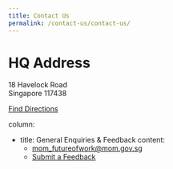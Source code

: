 ```yaml
---
title: Contact Us
permalink: /contact-us/contact-us/
---
```


# HQ Address 
18 Havelock Road<br>Singapore 117438

<a href="https://www.google.com/maps/place/Ministry+of+Manpower/@1.2875549,103.8443748,15z/data=!4m2!3m1!1s0x0:0x1b9aad34515777ef?sa=X&ved=2ahUKEwjts7ae8rHrAhWCaCsKHcAeCzEQ_BIwEnoECBQQCA"> Find Directions </a> 

column:
  - title: General Enquiries & Feedback
    content:
    - mom_futureofwork@mom.gov.sg
    - <a href=""> Submit a Feedback </a>
  
